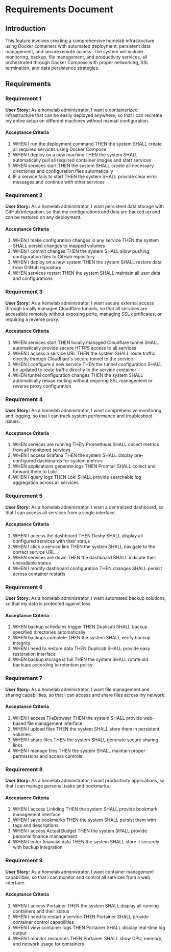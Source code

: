 # Requirements Document

## Introduction

This feature involves creating a comprehensive homelab infrastructure using Docker containers with automated deployment, persistent data management, and secure remote access. The system will include monitoring, backup, file management, and productivity services, all orchestrated through Docker Compose with proper networking, SSL termination, and data persistence strategies.

## Requirements

### Requirement 1

**User Story:** As a homelab administrator, I want a containerized infrastructure that can be easily deployed anywhere, so that I can recreate my entire setup on different machines without manual configuration.

#### Acceptance Criteria

1. WHEN I run the deployment command THEN the system SHALL create all required services using Docker Compose
2. WHEN I deploy on a new machine THEN the system SHALL automatically pull all required container images and start services
3. WHEN services start THEN the system SHALL create all necessary directories and configuration files automatically
4. IF a service fails to start THEN the system SHALL provide clear error messages and continue with other services

### Requirement 2

**User Story:** As a homelab administrator, I want persistent data storage with GitHub integration, so that my configurations and data are backed up and can be restored on any deployment.

#### Acceptance Criteria

1. WHEN I make configuration changes in any service THEN the system SHALL persist changes to mapped volumes
2. WHEN I commit changes THEN the system SHALL allow pushing configuration files to GitHub repository
3. WHEN I deploy on a new system THEN the system SHALL restore data from GitHub repository
4. WHEN services restart THEN the system SHALL maintain all user data and configurations

### Requirement 3

**User Story:** As a homelab administrator, I want secure external access through locally managed Cloudflare tunnels, so that all services are accessible remotely without exposing ports, managing SSL certificates, or requiring a reverse proxy.

#### Acceptance Criteria

1. WHEN services start THEN locally managed Cloudflare tunnel SHALL automatically provide secure HTTPS access to all services
2. WHEN I access a service URL THEN the system SHALL route traffic directly through Cloudflare's secure tunnel to the service
3. WHEN I configure a new service THEN the tunnel configuration SHALL be updated to route traffic directly to the service container
4. WHEN tunnel configuration changes THEN the system SHALL automatically reload routing without requiring SSL management or reverse proxy configuration

### Requirement 4

**User Story:** As a homelab administrator, I want comprehensive monitoring and logging, so that I can track system performance and troubleshoot issues.

#### Acceptance Criteria

1. WHEN services are running THEN Prometheus SHALL collect metrics from all monitored services
2. WHEN I access Grafana THEN the system SHALL display pre-configured dashboards for system metrics
3. WHEN applications generate logs THEN Promtail SHALL collect and forward them to Loki
4. WHEN I query logs THEN Loki SHALL provide searchable log aggregation across all services

### Requirement 5

**User Story:** As a homelab administrator, I want a centralized dashboard, so that I can access all services from a single interface.

#### Acceptance Criteria

1. WHEN I access the dashboard THEN Dashy SHALL display all configured services with their status
2. WHEN I click a service link THEN the system SHALL navigate to the correct service URL
3. WHEN services are down THEN the dashboard SHALL indicate their unavailable status
4. WHEN I modify dashboard configuration THEN changes SHALL persist across container restarts

### Requirement 6

**User Story:** As a homelab administrator, I want automated backup solutions, so that my data is protected against loss.

#### Acceptance Criteria

1. WHEN backup schedules trigger THEN Duplicati SHALL backup specified directories automatically
2. WHEN backups complete THEN the system SHALL verify backup integrity
3. WHEN I need to restore data THEN Duplicati SHALL provide easy restoration interface
4. WHEN backup storage is full THEN the system SHALL rotate old backups according to retention policy

### Requirement 7

**User Story:** As a homelab administrator, I want file management and sharing capabilities, so that I can access and share files across my network.

#### Acceptance Criteria

1. WHEN I access FileBrowser THEN the system SHALL provide web-based file management interface
2. WHEN I upload files THEN the system SHALL store them in persistent volumes
3. WHEN I share files THEN the system SHALL generate secure sharing links
4. WHEN I manage files THEN the system SHALL maintain proper permissions and access controls

### Requirement 8

**User Story:** As a homelab administrator, I want productivity applications, so that I can manage personal tasks and bookmarks.

#### Acceptance Criteria

1. WHEN I access Linkding THEN the system SHALL provide bookmark management interface
2. WHEN I save bookmarks THEN the system SHALL persist them with tags and descriptions
3. WHEN I access Actual Budget THEN the system SHALL provide personal finance management
4. WHEN I enter financial data THEN the system SHALL store it securely with backup integration

### Requirement 9

**User Story:** As a homelab administrator, I want container management capabilities, so that I can monitor and control all services from a web interface.

#### Acceptance Criteria

1. WHEN I access Portainer THEN the system SHALL display all running containers and their status
2. WHEN I need to restart a service THEN Portainer SHALL provide container control capabilities
3. WHEN I view container logs THEN Portainer SHALL display real-time log output
4. WHEN I monitor resources THEN Portainer SHALL show CPU, memory, and network usage for containers